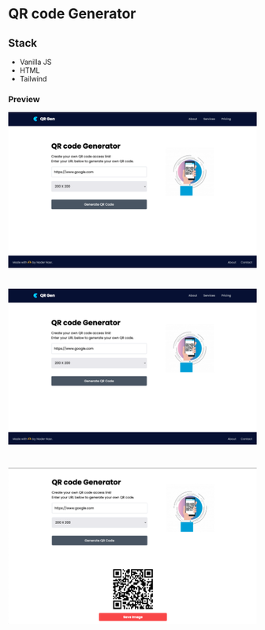 # QR code Generator

## Stack
 - Vanilla JS
 - HTML
 - Tailwind

### Preview

[![Watch the video](./images/Readme_imgs/Screen%20Shot%202022-08-23%20at%2000.44.31.png)]([https://youtu.be/vt5fpE0bzSY](https://user-images.githubusercontent.com/35424606/186181697-b4ac5c36-5e1f-4555-9104-9dba0668f1e8.mp4))

# 

# ![Alt text](./images/Readme_imgs/Screen%20Shot%202022-08-23%20at%2000.44.31.png)

# ![Alt text](./images/Readme_imgs/Screen%20Shot%202022-08-23%20at%2000.45.09.png)
